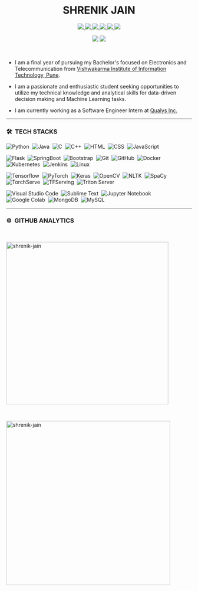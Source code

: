 <p align="center"> <h1 align="center"> SHRENIK JAIN </h1></p>

<p align="center">
  
   <a href="https://shrenik-jain.github.io/">
    <img src="https://img.shields.io/badge/Website-800080?style=for-the-badge&logo=Google-Chrome&logoColor=white"/> 
  </a>
  <a href="http://www.linkedin.com/in/shrenik-jain-664bb9170">
    <img src="https://img.shields.io/badge/LinkedIn-0077B5?style=for-the-badge&logo=linkedin&logoColor=white"/> 
  </a>
  <a href="https://leetcode.com/shrenik-jain/">
    <img src="https://img.shields.io/badge/-LeetCode-FFA116?style=for-the-badge&logo=LeetCode&logoColor=black"/> 
  </a>
  <a href="https://www.hackerrank.com/Shrenik_Jain">
    <img src="https://img.shields.io/badge/-Hackerrank-2EC866?style=for-the-badge&logo=HackerRank&logoColor=white"/> 
  </a>
  <a href="https://www.instagram.com/shrenik_jainn/">
    <img src="https://img.shields.io/badge/Instagram-E4405F?style=for-the-badge&logo=instagram&logoColor=white"/> 
  </a>
  <a href="mailto:shrenikkjain81@gmail.com">
    <img src="https://img.shields.io/badge/Gmail-D14836?style=for-the-badge&logo=gmail&logoColor=white"/> 
  </a>
  
</p>

<p align="center"> 
  <img src="https://komarev.com/ghpvc/?username=shrenik-jain&label=Profile%20Visits&color=blue&style=plastic%22%20alt=%22shrenik-jain" /> 
  <img src="https://img.shields.io/github/followers/shrenik-jain?label=Follow&style=social" />
</p>

<br>

* I am a final year of pursuing my Bachelor's focused on Electronics and Telecommunication from [Vishwakarma Institute of Information Technology, Pune](https://www.viit.ac.in/).

* I am a passionate and enthusiastic student seeking opportunities to utilize my technical knowledge and analytical skills for data-driven decision making and Machine Learning tasks.

* I am currently working as a Software Engineer Intern at [Qualys Inc.](https://www.qualys.com/)

***
### 🛠 &nbsp;TECH STACKS

![Python](https://img.shields.io/badge/-Python-05122A?style=flat&logo=python)&nbsp;
![Java](https://img.shields.io/badge/-Java-05122A?style=flat&logo=Java&logoColor=FFA518)&nbsp;
![C](https://img.shields.io/badge/-C-05122A?style=flat&logo=C&logoColor=A8B9CC)&nbsp;
![C++](https://img.shields.io/badge/-C++-05122A?style=flat&logo=C%2B%2B&logoColor=00599C)&nbsp;
![HTML](https://img.shields.io/badge/-HTML-05122A?style=flat&logo=HTML5)&nbsp;
![CSS](https://img.shields.io/badge/-CSS-05122A?style=flat&logo=CSS3&logoColor=1572B6)&nbsp;
![JavaScript](https://img.shields.io/badge/-JavaScript-05122A?style=flat&logo=javascript)&nbsp;

![Flask](https://img.shields.io/badge/-Flask-05122A?style=flat&logo=flask)&nbsp;
![SpringBoot](https://img.shields.io/badge/-SpringBoot-05122A?style=flat&logo=springboot&logoColor=19A23A)&nbsp;
![Bootstrap](https://img.shields.io/badge/-Bootstrap-05122A?style=flat&logo=bootstrap&logoColor=563D7C)&nbsp;
![Git](https://img.shields.io/badge/-Git-05122A?style=flat&logo=git)&nbsp;
![GitHub](https://img.shields.io/badge/-GitHub-05122A?style=flat&logo=github)&nbsp;
![Docker](https://img.shields.io/badge/-Docker-05122A?style=flat&logo=docker&logoColor=0db7ed)&nbsp;
![Kubernetes](https://img.shields.io/badge/-Kubernetes-05122A?style=flat&logo=kubernetes&logoColor=3970e4)&nbsp;
![Jenkins](https://img.shields.io/badge/-Jenkins-05122A?style=flat&logo=jenkins&logoColor=D33834)&nbsp;
![Linux](https://img.shields.io/badge/-Linux-05122A?style=flat&logo=linux&logoColor=ffffff)&nbsp;


![Tensorflow](https://img.shields.io/badge/-Tensorflow-05122A?style=flat&logo=tensorflow&logoColor=FF6F00)&nbsp;
![PyTorch](https://img.shields.io/badge/-PyTorch-05122A?style=flat&logo=pytorch&logoColor=336791)&nbsp;
![Keras](https://img.shields.io/badge/-Keras-05122A?style=flat&logo=keras&logoColor=D00000)&nbsp;
![OpenCV](https://img.shields.io/badge/-OpenCV-05122A?style=flat&logo=opencv&logoColor=5C3EE8)&nbsp;
![NLTK](https://img.shields.io/badge/-NLTK-05122A?style=flat&logo=nltk&logoColor=336791)&nbsp;
![SpaCy](https://img.shields.io/badge/-SpaCy-05122A?style=flat&logo=spacy&logoColor=336791)&nbsp;
![TorchServe](https://img.shields.io/badge/-TorchServe-05122A?style=flat&logo=torchserve&logoColor=336791)&nbsp;
![TFServing](https://img.shields.io/badge/-TFServing-05122A?style=flat&logo=tfserving&logoColor=336791)&nbsp;
![Triton Server](https://img.shields.io/badge/-Triton%20Server-05122A?style=flat&logo=tritonserver&logoColor=336791)&nbsp;

![Visual Studio Code](https://img.shields.io/badge/-Visual%20Studio%20Code-05122A?style=flat&logo=visual-studio-code&logoColor=007ACC)&nbsp;
![Sublime Text](https://img.shields.io/badge/-Sublime%20Text-05122A?style=flat&logo=sublime-text&logoColor=FF9800)&nbsp;
![Jupyter Notebook](https://img.shields.io/badge/-Jupyter%20Notebook-05122A?style=flat&logo=jupyter&logoColor=F37626)&nbsp;
![Google Colab](https://img.shields.io/badge/-Google%20Colab-05122A?style=flat&logo=google-colab&logoColor=F9AB00)&nbsp;
![MongoDB](https://img.shields.io/badge/-MongoDB-05122A?style=flat&logo=mongodb&logoColor=19A23A)&nbsp;
![MySQL](https://img.shields.io/badge/-MySQL-05122A?style=flat&logo=mysql&logoColor=4479A1)&nbsp;






***

### ⚙️ &nbsp;GITHUB ANALYTICS

<br>
<p>
  <img align="center" src="https://github-readme-stats.vercel.app/api/top-langs?username=shrenik-jain&show_icons=true&locale=en&bg_color=0d1117&text_color=ffffff&layout=compact" alt="shrenik-jain" width="440" bg_color=#808080/>
</p>

<br>

<p>
  <img align="center" src="https://github-readme-stats.vercel.app/api?username=shrenik-jain&show_icons=true&locale=en&bg_color=0d1117&text_color=ffffff&repo=convoychat"
    alt="shrenik-jain" width="445" />
</p>

